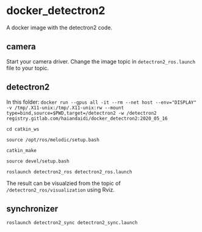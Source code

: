 # docker_detectron2

A docker image with the detectron2 code.

## camera
Start your camera driver.
Change the image topic in `detectron2_ros.launch` file to your topic.


## detectron2
In this folder:
`docker run --gpus all -it --rm --net host --env="DISPLAY" -v /tmp/.X11-unix:/tmp/.X11-unix:rw --mount type=bind,source=$PWD,target=/detectron2 -w /detectron2 registry.gitlab.com/haiandaidi/docker_detectron2:2020_05_16`

`cd catkin_ws`

`source /opt/ros/melodic/setup.bash`

`catkin_make`

`source devel/setup.bash`

`roslaunch detectron2_ros detectron2_ros.launch`

The result can be visualzied from the topic of `/detectron2_ros/visualization` using Rviz.

## synchronizer
`roslaunch detectron2_sync detectron2_sync.launch`